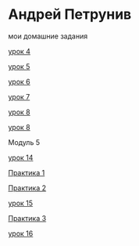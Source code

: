  # Андрей Петрунив 
 мои домашние задания   
 
[урок 4](https://petruniv.github.io/mini-book%20m2%20les4/src/ "книжка") 

[урок 5](https://petruniv.github.io/mini-book%20m2%20les5/src/ "Описание")

[урок 6](https://petruniv.github.io/position-m2Les6/src/ "Описание")

[урок 7](https://petruniv.github.io/урок%207/src/ "Описание")

[урок 8](https://petruniv.github.io/myProject%20урок8/src/ "Описание")

[урок 8](https://petruniv.github.io/lesson12/ "Описание")

Модуль 5 

[урок 14](https://petruniv.github.io/myProject%20shrift/src/ "Описание")

[Практика 1](https://petruniv.github.io/practik1/src/ "Описание")

[Практика 2](https://petruniv.github.io/myProject%20practic2/src/ "Описание")

 [урок 15](https://petruniv.github.io/урок15/ "Описание")
 
[Практика 3](https://petruniv.github.io/practic%203/src/ "Описание") 
 
 
 [урок 16](https://petruniv.github.io/lesson16/src/ "Описание") 
